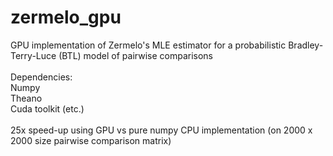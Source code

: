 # zermelo_gpu
GPU implementation of Zermelo's MLE estimator for a probabilistic Bradley-Terry-Luce (BTL) model of pairwise comparisons
<br>
<br>
Dependencies:<br>
Numpy<br>
Theano<br>
Cuda toolkit (etc.)<br>
<br>
25x speed-up using GPU vs pure numpy CPU implementation (on 2000 x 2000 size pairwise comparison matrix)

